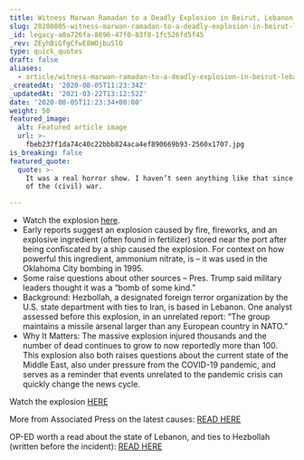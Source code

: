 ```yaml
---
title: Witness Marwan Ramadan to a Deadly Explosion in Beirut, Lebanon.
slug: 20200805-witness-marwan-ramadan-to-a-deadly-explosion-in-beirut-lebanon
_id: legacy-a0a726fa-8696-47f0-83f8-1fc526fd5f45
_rev: ZEyhBiGfgCfwE8WOjbuSlO
type: quick_quotes
draft: false
aliases:
  - article/witness-marwan-ramadan-to-a-deadly-explosion-in-beirut-lebanon/
_createdAt: '2020-08-05T11:23:34Z'
_updatedAt: '2021-03-22T13:12:52Z'
date: '2020-08-05T11:23:34+00:00'
weight: 50
featured_image:
  alt: Featured article image
  url: >-
    fbeb237f1da74c40c22bbb824aca4ef890669b93-2560x1707.jpg
is_breaking: false
featured_quote:
  quote: >-
    It was a real horror show. I haven’t seen anything like that since the days
    of the (civil) war.

---
```

* Watch the explosion [here](https://www.usatoday.com/story/news/world/2020/08/04/beirut-lebanon-explosion-causes-destruction-people-wounded-near-port/3289423001/).
* Early reports suggest an explosion caused by fire, fireworks, and an explosive ingredient (often found in fertilizer) stored near the port after being confiscated by a ship caused the explosion. For context on how powerful this ingredient, ammonium nitrate, is – it was used in the Oklahoma City bombing in 1995.
* Some raise questions about other sources – Pres. Trump said military leaders thought it was a “bomb of some kind.”
* Background: Hezbollah, a designated foreign terror organization by the U.S. state department with ties to Iran, is based in Lebanon. One analyst assessed before this explosion, in an unrelated report: “The group maintains a missile arsenal larger than any European country in NATO.”
* Why It Matters: The massive explosion injured thousands and the number of dead continues to grow to now reportedly more than 100. This explosion also both raises questions about the current state of the Middle East, also under pressure from the COVID-19 pandemic, and serves as a reminder that events unrelated to the pandemic crisis can quickly change the news cycle.

Watch the explosion [HERE](https://www.usatoday.com/story/news/world/2020/08/04/beirut-lebanon-explosion-causes-destruction-people-wounded-near-port/3289423001/)

More from Associated Press on the latest causes: [READ HERE](https://apnews.com/cbeb3263d6fc30a63a0300f588e7207b)

OP-ED worth a read about the state of Lebanon, and ties to Hezbollah (written before the incident): [READ HERE](https://www.newsweek.com/lebanon-collapsing-urgent-reform-desperately-needed-opinion-1521834)